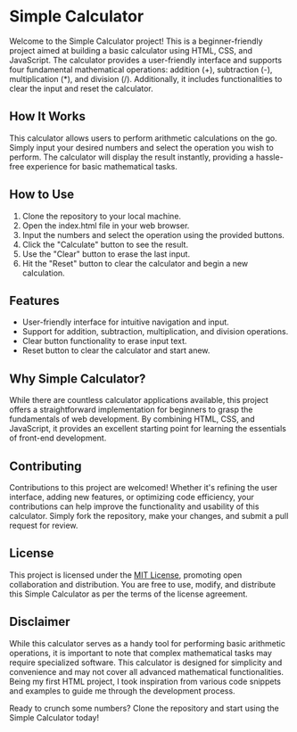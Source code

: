 # Simple Calculator

Welcome to the Simple Calculator project! This is a beginner-friendly project aimed at building a basic calculator using HTML, CSS, and JavaScript. The calculator provides a user-friendly interface and supports four fundamental mathematical operations: addition (+), subtraction (-), multiplication (*), and division (/). Additionally, it includes functionalities to clear the input and reset the calculator.

## How It Works
This calculator allows users to perform arithmetic calculations on the go. Simply input your desired numbers and select the operation you wish to perform. The calculator will display the result instantly, providing a hassle-free experience for basic mathematical tasks.

## How to Use
1. Clone the repository to your local machine.
2. Open the index.html file in your web browser.
3. Input the numbers and select the operation using the provided buttons.
4. Click the "Calculate" button to see the result.
5. Use the "Clear" button to erase the last input.
6. Hit the "Reset" button to clear the calculator and begin a new calculation.

## Features
- User-friendly interface for intuitive navigation and input.
- Support for addition, subtraction, multiplication, and division operations.
- Clear button functionality to erase input text.
- Reset button to clear the calculator and start anew.

## Why Simple Calculator?
While there are countless calculator applications available, this project offers a straightforward implementation for beginners to grasp the fundamentals of web development. By combining HTML, CSS, and JavaScript, it provides an excellent starting point for learning the essentials of front-end development. 

## Contributing
Contributions to this project are welcomed! Whether it's refining the user interface, adding new features, or optimizing code efficiency, your contributions can help improve the functionality and usability of this calculator. Simply fork the repository, make your changes, and submit a pull request for review.

## License
This project is licensed under the [MIT License](https://github.com/mateusartico/calculadora-html/blob/main/LICENSE), promoting open collaboration and distribution. You are free to use, modify, and distribute this Simple Calculator as per the terms of the license agreement.

## Disclaimer
While this calculator serves as a handy tool for performing basic arithmetic operations, it is important to note that complex mathematical tasks may require specialized software. This calculator is designed for simplicity and convenience and may not cover all advanced mathematical functionalities. Being my first HTML project, I took inspiration from various code snippets and examples to guide me through the development process.

Ready to crunch some numbers? Clone the repository and start using the Simple Calculator today!
